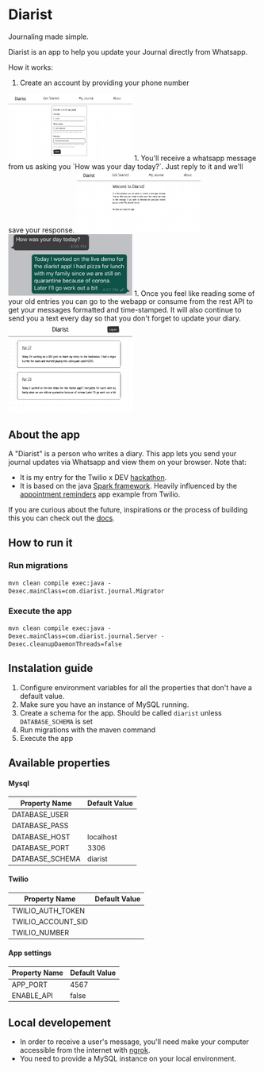 # Diarist
Journaling made simple. 

Diarist is an app to help you update your Journal directly from Whatsapp.

How it works:
1. Create an account by providing your phone number
<img src="docs/get_started.png" alt="Get Started" width="250"/>
1. You'll receive a whatsapp message from us asking you `How was your day today?`. Just reply to it and we'll save your response.
<img src="docs/welcome.png" alt="Welcome" width="250"/>
<img src="docs/Whatsapp.jpg" alt="Whatsapp" width="250"/>
1. Once you feel like reading some of your old entries you can go to the webapp or consume from the rest API to get your messages formatted and time-stamped.
   It will also continue to send you a text every day so that you don't forget to update your diary.
<img src="docs/diary.png" alt="Diary" width="250"/>


## About the app

A "Diarist" is a person who writes a diary. 
This app lets you send your journal updates via Whatsapp and view them on your browser.
Note that:
* It is my entry for the Twilio x DEV [hackathon](https://dev.to/devteam/announcing-the-twilio-hackathon-on-dev-2lh8).
* It is based on the java [Spark framework](http://sparkjava.com/documentation.html#request). Heavily influenced by the [appointment reminders](https://www.twilio.com/docs/sms/tutorials/appointment-reminders-java-spark) app example from Twilio. 

If you are curious about the future, inspirations or the process of building this
you can check out the [docs](docs/diarist.md).


## How to run it


### Run migrations
```
mvn clean compile exec:java -Dexec.mainClass=com.diarist.journal.Migrator
```

### Execute the app
```
mvn clean compile exec:java -Dexec.mainClass=com.diarist.journal.Server -Dexec.cleanupDaemonThreads=false
```

## Instalation guide

1. Configure environment variables for all the properties that don't have a default value.
1. Make sure you have an instance of MySQL running.
1. Create a schema for the app. Should be called `diarist` unless `DATABASE_SCHEMA` is set
1. Run migrations with the maven command
1. Execute the app 

## Available properties

#### Mysql

| Property Name    | Default Value |
| --------------   | ------------- |
| DATABASE_USER    |               |
| DATABASE_PASS    |               |
| DATABASE_HOST    | localhost     |
| DATABASE_PORT    | 3306          |
| DATABASE_SCHEMA  | diarist       |

#### Twilio


| Property Name      | Default Value |
| --------------     | ------------- |
| TWILIO_AUTH_TOKEN  |               |
| TWILIO_ACCOUNT_SID |               |
| TWILIO_NUMBER      |               |


#### App settings

| Property Name  | Default Value |
| -------------- | ------------- |
|   APP_PORT     |     4567      |
|  ENABLE_API    |     false     |


## Local developement
* In order to receive a user's message, you'll need make your computer accessible from the internet with [ngrok](https://ngrok.com/).
* You need to provide a MySQL instance on your local environment. 
